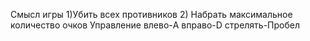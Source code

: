 Смысл игры 
 1)Убить всех противников 
 2) Набрать максимальное количество очков 
 Управление 
 влево-A 
 вправо-D 
 стрелять-Пробел 
    

